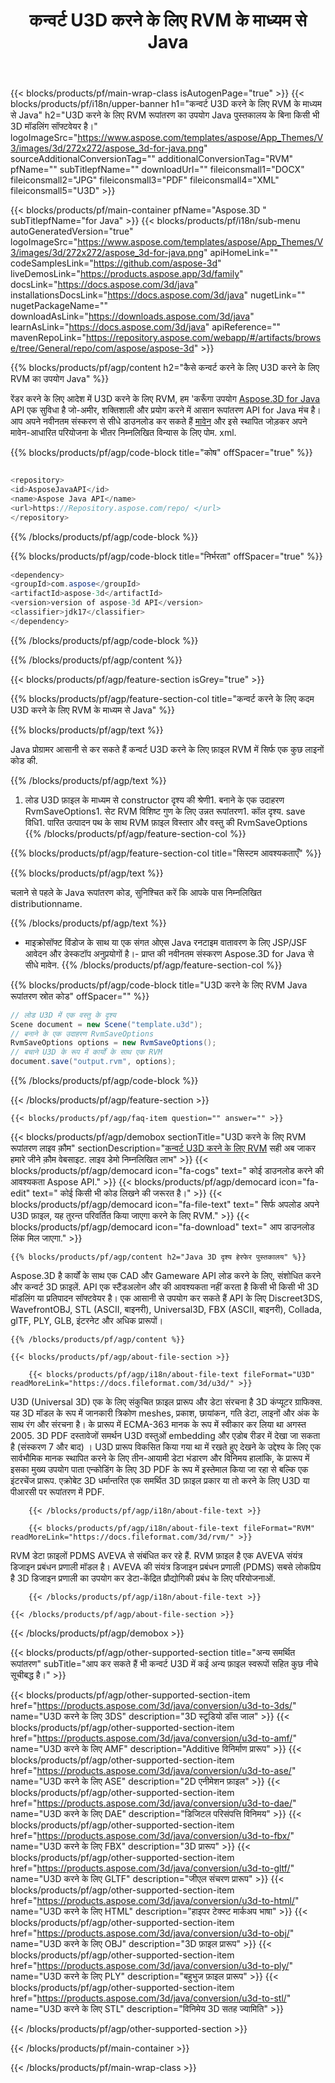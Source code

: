 ﻿---
title: कन्वर्ट U3D करने के लिए RVM के माध्यम से Java 
weight: 2010
url: /hi/java/conversion/u3d-to-rvm/ 
description: नमूना Java रूपांतरण के लिए कोड U3D प्रारूप करने के लिए RVM फ़ाइल. उपयोग इस उदाहरण कोड कन्वर्ट करने के लिए U3D करने के लिए RVM के भीतर किसी भी वेब या डेस्कटॉप Java आधारित आवेदन है।
---
{{< blocks/products/pf/main-wrap-class isAutogenPage="true" >}}
{{< blocks/products/pf/i18n/upper-banner h1="कन्वर्ट U3D करने के लिए RVM के माध्यम से Java" h2="U3D करने के लिए RVM रूपांतरण का उपयोग Java पुस्तकालय के बिना किसी भी 3D मॉडलिंग सॉफ्टवेयर है।" logoImageSrc="https://www.aspose.com/templates/aspose/App_Themes/V3/images/3d/272x272/aspose_3d-for-java.png" sourceAdditionalConversionTag="" additionalConversionTag="RVM" pfName="" subTitlepfName="" downloadUrl="" fileiconsmall1="DOCX" fileiconsmall2="JPG" fileiconsmall3="PDF" fileiconsmall4="XML" fileiconsmall5="U3D" >}}

{{< blocks/products/pf/main-container pfName="Aspose.3D " subTitlepfName="for Java" >}}
{{< blocks/products/pf/i18n/sub-menu autoGeneratedVersion="true" logoImageSrc="https://www.aspose.com/templates/aspose/App_Themes/V3/images/3d/272x272/aspose_3d-for-java.png" apiHomeLink="" codeSamplesLink="https://github.com/aspose-3d" liveDemosLink="https://products.aspose.app/3d/family" docsLink="https://docs.aspose.com/3d/java" installationsDocsLink="https://docs.aspose.com/3d/java" nugetLink="" nugetPackageName="" downloadAsLink="https://downloads.aspose.com/3d/java" learnAsLink="https://docs.aspose.com/3d/java" apiReference="" mavenRepoLink="https://repository.aspose.com/webapp/#/artifacts/browse/tree/General/repo/com/aspose/aspose-3d" >}}

{{% blocks/products/pf/agp/content h2="कैसे कन्वर्ट करने के लिए U3D करने के लिए RVM का उपयोग Java" %}}

 रेंडर करने के लिए आदेश में U3D करने के लिए RVM, हम 'करूँगा उपयोग
 [Aspose.3D for Java](https://products.aspose.com/3d/java) 
 API एक सुविधा है जो-अमीर, शक्तिशाली और प्रयोग करने में आसान रूपांतरण API for Java मंच है। आप अपने नवीनतम संस्करण से सीधे डाउनलोड कर सकते हैं
 [मावेन](https://repository.aspose.com/webapp/#/artifacts/browse/tree/General/repo/com/aspose/aspose-3d) 
 और इसे स्थापित जोड़कर अपने मावेन-आधारित परियोजना के भीतर निम्नलिखित विन्यास के लिए पोम. xml.

{{% blocks/products/pf/agp/code-block title="कोष" offSpacer="true" %}}

```cs

<repository>
<id>AsposeJavaAPI</id>
<name>Aspose Java API</name>
<url>https://Repository.aspose.com/repo/ </url>
</repository>


```

{{% /blocks/products/pf/agp/code-block %}}

{{% blocks/products/pf/agp/code-block title="निर्भरता" offSpacer="true" %}}

```cs
<dependency>
<groupId>com.aspose</groupId>
<artifactId>aspose-3d</artifactId>
<version>version of aspose-3d API</version>
<classifier>jdk17</classifier>
</dependency>


```

{{% /blocks/products/pf/agp/code-block %}}

{{% /blocks/products/pf/agp/content %}}

{{< blocks/products/pf/agp/feature-section isGrey="true" >}}

{{% blocks/products/pf/agp/feature-section-col title="कन्वर्ट करने के लिए कदम U3D करने के लिए RVM के माध्यम से Java" %}}

{{% blocks/products/pf/agp/text %}}

 Java प्रोग्रामर आसानी से कर सकते हैं कन्वर्ट U3D करने के लिए फ़ाइल RVM में सिर्फ एक कुछ लाइनों कोड की.

{{% /blocks/products/pf/agp/text %}}

1. लोड U3D फ़ाइल के माध्यम से constructor दृश्य की श्रेणी1. बनाने के एक उदाहरण RvmSaveOptions1. सेट RVM विशिष्ट गुण के लिए उन्नत रूपांतरण1. कॉल दृश्य. save विधि1. पारित उत्पादन पथ के साथ RVM फ़ाइल विस्तार और वस्तु की RvmSaveOptions
{{% /blocks/products/pf/agp/feature-section-col %}}

{{% blocks/products/pf/agp/feature-section-col title="सिस्टम आवश्यकताएँ" %}}

{{% blocks/products/pf/agp/text %}}

 चलाने से पहले के Java रूपांतरण कोड, सुनिश्चित करें कि आपके पास निम्नलिखित distributionname.

{{% /blocks/products/pf/agp/text %}}

- माइक्रोसॉफ्ट विंडोज के साथ या एक संगत ओएस Java रनटाइम वातावरण के लिए JSP/JSF आवेदन और डेस्कटॉप अनुप्रयोगों है।- प्राप्त की नवीनतम संस्करण Aspose.3D for Java से सीधे मावेन.
{{% /blocks/products/pf/agp/feature-section-col %}}

{{% blocks/products/pf/agp/code-block title="U3D करने के लिए RVM Java रूपांतरण स्रोत कोड" offSpacer="" %}}

```cs
// लोड U3D में एक वस्तु के दृश्य 
Scene document = new Scene("template.u3d");
// बनाने के एक उदाहरण RvmSaveOptions 
RvmSaveOptions options = new RvmSaveOptions();
// बचाने U3D के रूप में कार्यों के साथ एक RVM 
document.save("output.rvm", options);   


```

{{% /blocks/products/pf/agp/code-block %}}

{{< /blocks/products/pf/agp/feature-section >}}

    {{< blocks/products/pf/agp/faq-item question="" answer="" >}}
 

<!-- aboutfile Starts -->

{{< blocks/products/pf/agp/demobox sectionTitle="U3D करने के लिए RVM रूपांतरण लाइव क़ौम" sectionDescription="[कन्वर्ट U3D करने के लिए RVM](https://products.aspose.app/3d/conversion/u3d-to-rvm) सही अब जाकर हमारे जीने क़ौम वेबसाइट. लाइव डेमो निम्नलिखित लाभ" >}}
        {{< blocks/products/pf/agp/democard icon="fa-cogs" text=" कोई डाउनलोड करने की आवश्यकता Aspose API." >}}
        {{< blocks/products/pf/agp/democard icon="fa-edit" text=" कोई किसी भी कोड लिखने की जरूरत है।" >}}
        {{< blocks/products/pf/agp/democard icon="fa-file-text" text=" सिर्फ अपलोड अपने U3D फ़ाइल, यह तुरन्त परिवर्तित किया जाएगा करने के लिए RVM." >}}
        {{< blocks/products/pf/agp/democard icon="fa-download" text=" आप डाउनलोड लिंक मिल जाएगा." >}}

    {{% blocks/products/pf/agp/content h2="Java 3D दृश्य हेरफेर पुस्तकालय" %}}

 Aspose.3D है कार्यों के साथ एक CAD और Gameware API लोड करने के लिए, संशोधित करने और कन्वर्ट 3D फ़ाइलें. API एक स्टैंडअलोन और की आवश्यकता नहीं करता है किसी भी किसी भी 3D मॉडलिंग या प्रतिपादन सॉफ्टवेयर है। एक आसानी से उपयोग कर सकते हैं API के लिए Discreet3DS, WavefrontOBJ, STL (ASCII, बाइनरी), Universal3D, FBX (ASCII, बाइनरी), Collada, glTF, PLY, GLB, इंटरनेट और अधिक प्रारूपों। 



    {{% /blocks/products/pf/agp/content %}}

    {{< blocks/products/pf/agp/about-file-section >}}

        {{< blocks/products/pf/agp/i18n/about-file-text fileFormat="U3D" readMoreLink="https://docs.fileformat.com/3d/u3d/" >}}

U3D (Universal 3D) एक के लिए संकुचित फ़ाइल प्रारूप और डेटा संरचना है 3D कंप्यूटर ग्राफिक्स. यह 3D मॉडल के रूप में जानकारी त्रिकोण meshes, प्रकाश, छायांकन, गति डेटा, लाइनों और अंक के साथ रंग और संरचना है। के प्रारूप में ECMA-363 मानक के रूप में स्वीकार कर लिया था अगस्त 2005. 3D PDF दस्तावेजों समर्थन U3D वस्तुओं embedding और एडोब रीडर में देखा जा सकता है (संस्करण 7 और बाद) । U3D प्रारूप विकसित किया गया था में रखते हुए देखने के उद्देश्य के लिए एक सार्वभौमिक मानक स्थापित करने के लिए तीन-आयामी डेटा भंडारण और विनिमय हालांकि, के प्रारूप में इसका मुख्य उपयोग पाता एन्कोडिंग के लिए 3D PDF के रूप में इस्तेमाल किया जा रहा से बल्कि एक इंटरचेंज प्रारूप. एक्रोबेट 3D धर्मान्तरित एक समर्थित 3D फ़ाइल प्रकार या तो करने के लिए U3D या पीआरसी पर रूपांतरण में PDF.


        {{< /blocks/products/pf/agp/i18n/about-file-text >}}

        {{< blocks/products/pf/agp/i18n/about-file-text fileFormat="RVM" readMoreLink="https://docs.fileformat.com/3d/rvm/" >}}

RVM डेटा फ़ाइलों PDMS AVEVA से संबंधित कर रहे हैं. RVM फ़ाइल है एक AVEVA संयंत्र डिजाइन प्रबंधन प्रणाली मॉडल है। AVEVA की संयंत्र डिजाइन प्रबंधन प्रणाली (PDMS) सबसे लोकप्रिय है 3D डिजाइन प्रणाली का उपयोग कर डेटा-केंद्रित प्रौद्योगिकी प्रबंध के लिए परियोजनाओं.


        {{< /blocks/products/pf/agp/i18n/about-file-text >}}

    {{< /blocks/products/pf/agp/about-file-section >}}

{{< /blocks/products/pf/agp/demobox >}}

<!-- aboutfile Ends -->

{{< blocks/products/pf/agp/other-supported-section title="अन्य समर्थित रूपांतरण" subTitle="आप कर सकते हैं भी कन्वर्ट U3D में कई अन्य फ़ाइल स्वरूपों सहित कुछ नीचे सूचीबद्ध है।" >}}

{{< blocks/products/pf/agp/other-supported-section-item href="https://products.aspose.com/3d/java/conversion/u3d-to-3ds/" name="U3D करने के लिए 3DS" description="3D स्टूडियो डॉस जाल" >}}
{{< blocks/products/pf/agp/other-supported-section-item href="https://products.aspose.com/3d/java/conversion/u3d-to-amf/" name="U3D करने के लिए AMF" description="Additive विनिर्माण प्रारूप" >}}
{{< blocks/products/pf/agp/other-supported-section-item href="https://products.aspose.com/3d/java/conversion/u3d-to-ase/" name="U3D करने के लिए ASE" description="2D एनीमेशन फ़ाइल" >}}
{{< blocks/products/pf/agp/other-supported-section-item href="https://products.aspose.com/3d/java/conversion/u3d-to-dae/" name="U3D करने के लिए DAE" description="डिजिटल परिसंपत्ति विनिमय" >}}
{{< blocks/products/pf/agp/other-supported-section-item href="https://products.aspose.com/3d/java/conversion/u3d-to-fbx/" name="U3D करने के लिए FBX" description="3D प्रारूप" >}}
{{< blocks/products/pf/agp/other-supported-section-item href="https://products.aspose.com/3d/java/conversion/u3d-to-gltf/" name="U3D करने के लिए GLTF" description="जीएल संचरण प्रारूप" >}}
{{< blocks/products/pf/agp/other-supported-section-item href="https://products.aspose.com/3d/java/conversion/u3d-to-html/" name="U3D करने के लिए HTML" description="हाइपर टेक्स्ट मार्कअप भाषा" >}}
{{< blocks/products/pf/agp/other-supported-section-item href="https://products.aspose.com/3d/java/conversion/u3d-to-obj/" name="U3D करने के लिए OBJ" description="3D फ़ाइल प्रारूप" >}}
{{< blocks/products/pf/agp/other-supported-section-item href="https://products.aspose.com/3d/java/conversion/u3d-to-ply/" name="U3D करने के लिए PLY" description="बहुभुज फ़ाइल प्रारूप" >}}
{{< blocks/products/pf/agp/other-supported-section-item href="https://products.aspose.com/3d/java/conversion/u3d-to-stl/" name="U3D करने के लिए STL" description="विनिमेय 3D सतह ज्यामिति" >}}

{{< /blocks/products/pf/agp/other-supported-section >}}

{{< /blocks/products/pf/main-container >}}
    
{{< /blocks/products/pf/main-wrap-class >}}